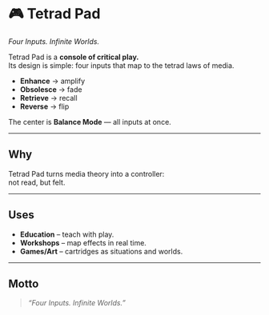 # 🎮 Tetrad Pad
*Four Inputs. Infinite Worlds.*

Tetrad Pad is a **console of critical play.**  
Its design is simple: four inputs that map to the tetrad laws of media.  

- **Enhance** → amplify  
- **Obsolesce** → fade  
- **Retrieve** → recall  
- **Reverse** → flip  

The center is **Balance Mode** — all inputs at once.  

---

## Why
Tetrad Pad turns media theory into a controller:  
not read, but felt.  

---

## Uses
- **Education** – teach with play.  
- **Workshops** – map effects in real time.  
- **Games/Art** – cartridges as situations and worlds.  

---

## Motto
> *“Four Inputs. Infinite Worlds.”*
